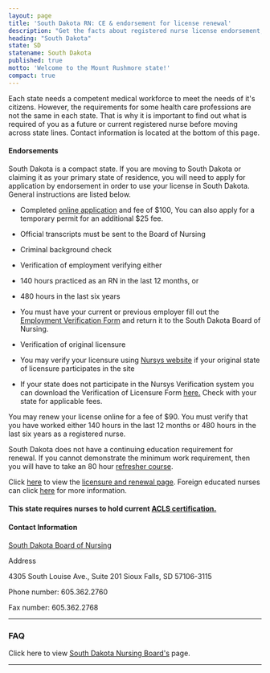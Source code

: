 ```yaml
---
layout: page
title: 'South Dakota RN: CE & endorsement for license renewal'
description: "Get the facts about registered nurse license endorsement, renewal, and continuing education in South Dakota. Keep your nursing credentials valid and up to date.\r"
heading: "South Dakota"
state: SD
statename: South Dakota
published: true
motto: 'Welcome to the Mount Rushmore state!'
compact: true
---
```


Each state needs a competent medical workforce to meet the needs of it's citizens. However, the requirements for some health care professions are not the same in each state. That is why it is important to find out what is required of you as a future or current registered nurse before moving across state lines. Contact information is located at the bottom of this page.

#### Endorsements

South Dakota is a compact state. If you are moving to South Dakota or claiming it as your primary state of residence, you will need to apply for application by endorsement in order to use your license in South Dakota. General instructions are listed below.

*   Completed [online application](https://www.sdbon.org/rn_lpn/) and fee of $100, You can also apply for a temporary permit for an additional $25 fee.
    
*   Official transcripts must be sent to the Board of Nursing
    
*   Criminal background check
    
*   Verification of employment verifying either
    
  *   140 hours practiced as an RN in the last 12 months, or
        
  *   480 hours in the last six years
        
  *   You must have your current or previous employer fill out the [Employment Verification Form](https://www.sdbon.org/userfiles/EmploymentVerification.pdf) and return it to the South Dakota Board of Nursing.
        
*   Verification of original licensure
    
  *   You may verify your licensure using [Nursys website](https://www.nursys.com) if your original state of licensure participates in the site
        
  *   If your state does not participate in the Nursys Verification system you can download the Verification of Licensure Form [here.](https://www.sdbon.org/userfiles/verifyLicense.pdf) Check with your state for applicable fees.
        

You may renew your license online for a fee of $90. You must verify that you have worked either 140 hours in the last 12 months or 480 hours in the last six years as a registered nurse.

South Dakota does not have a continuing education requirement for renewal. If you cannot demonstrate the minimum work requirement, then you will have to take an 80 hour [refresher course](https://sdlegislature.gov/Rules/Administrative/20:48:03:17).

Click [here](https://doh.sd.gov/licensing-and-records/boards/nurses-facility-administrators/licensing-requirements/) to view the [licensure and renewal page](https://doh.sd.gov/licensing-and-records/boards/nurses-facility-administrators/licensing-requirements/). Foreign educated nurses can click [here](https://doh.sd.gov/media/xekhhaov/internationalrnlpnendorsement.pdf) for more information.

#### This state requires nurses to hold current [ACLS certification.](https://www.acls.net/south-dakota-acls-pals-bls)

#### Contact Information

[South Dakota Board of Nursing](https://doh.sd.gov/licensing-and-records/boards/nurses-facility-administrators/)

Address

4305 South Louise Ave., Suite 201
Sioux Falls, SD 57106-3115

Phone number: 605.362.2760

Fax number: 605.362.2768

* * *

### FAQ

Click here to view [South Dakota Nursing Board's](https://www.sdbon.org/) page.

* * *
